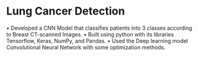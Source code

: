 # Lung Cancer Detection
  • Developed a CNN Model that classifies patients into 3 classes according to Breast CT-scanned Images.
  • Built using python with its libraries Tensorflow, Keras, NumPy, and Pandas.
  • Used the Deep learning model Convolutional Neural Network with some optimization methods.
